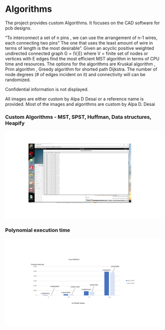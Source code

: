 # Algorithms

The project provides custom Algorithms. It focuses on the CAD software for pcb designs.  

“To interconnect a set of n pins , we can use the arrangement of n-1 wires, each connecting two pins” The one that uses the least amount of wire in terms of length is the most desirable”. Given an acyclic positive weighted undirected connected graph G = (V,E) where V = finite set of nodes or vertices with E edges find the most efficient MST algorithm in terms of CPU time and resources.  The options for the algorithms are Kruskal algorithm , Prim algorithm , Greedy algorithm for shorted path Dijkstra. The number of node degrees (# of edges incident on it) and connectivity will can be randomized.  

Confidential information is not displayed.

All images are either custom by Alpa D Desai or a reference name is provided. Most of the images and algorithms are custom by Alpa D. Desai

### Custom Algorithms - MST, SPST, Huffman, Data structures, Heapify  
![image](MSTImageMay2020.jpg)


### Polynomial execution time
![image](LinuxPlatform.jpg)

